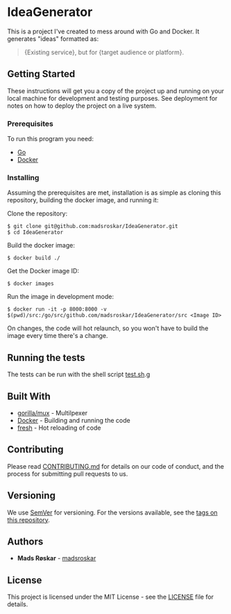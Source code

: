 # IdeaGenerator

This is a project I've created to mess around with Go and Docker. It generates "ideas" formatted as:

> {Existing service}, but for {target audience or platform}.

## Getting Started

These instructions will get you a copy of the project up and running on your local machine for development and testing purposes. See deployment for notes on how to deploy the project on a live system.

### Prerequisites

To run this program you need:

* [Go](https://golang.org/doc/install)
* [Docker](https://docs.docker.com/install/)

### Installing

Assuming the prerequisites are met, installation is as simple as cloning this repository, building the docker image, and running it:

Clone the repository:

```
$ git clone git@github.com:madsroskar/IdeaGenerator.git
$ cd IdeaGenerator
```

Build the docker image:

```
$ docker build ./
```

Get the Docker image ID:

```
$ docker images
```

Run the image in development mode:

```
$ docker run -it -p 8000:8000 -v $(pwd)/src:/go/src/github.com/madsroskar/IdeaGenerator/src <Image ID>
```

On changes, the code will hot relaunch, so you won't have to build the image every time there's a change.

## Running the tests

The tests can be run with the shell script [test.sh](./test.sh).g

## Built With

* [gorilla/mux](https://github.com/gorilla/mux) - Multilpexer
* [Docker](https://www.docker.com/) - Building and running the code
* [fresh](https://github.com/pilu/fresh) - Hot reloading of code

## Contributing

Please read [CONTRIBUTING.md](https://gist.github.com/PurpleBooth/b24679402957c63ec426) for details on our code of conduct, and the process for submitting pull requests to us.

## Versioning

We use [SemVer](http://semver.org/) for versioning. For the versions available, see the [tags on this repository](https://github.com/madsroskar/IdeaGenerator/tags). 

## Authors

* **Mads Røskar** - [madsroskar](https://github.com/madsroskar)

## License

This project is licensed under the MIT License - see the [LICENSE](LICENSE) file for details.
